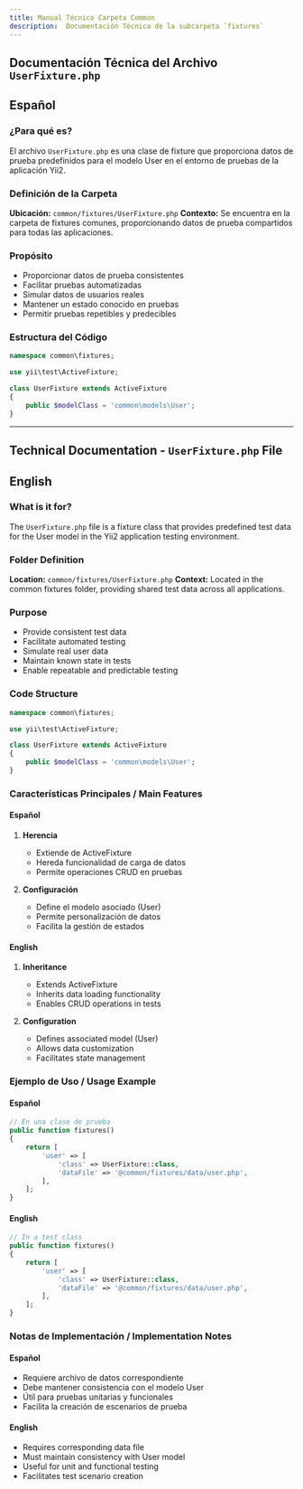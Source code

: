 ```yaml
---
title: Manual Técnico Carpeta Common
description:  Documentación Técnica de la subcarpeta `fixtures`
---
```


## Documentación Técnica del Archivo `UserFixture.php`

## Español

### ¿Para qué es?
El archivo `UserFixture.php` es una clase de fixture que proporciona datos de prueba predefinidos para el modelo User en el entorno de pruebas de la aplicación Yii2.

### Definición de la Carpeta
**Ubicación:** `common/fixtures/UserFixture.php`
**Contexto:** Se encuentra en la carpeta de fixtures comunes, proporcionando datos de prueba compartidos para todas las aplicaciones.

### Propósito
- Proporcionar datos de prueba consistentes
- Facilitar pruebas automatizadas
- Simular datos de usuarios reales
- Mantener un estado conocido en pruebas
- Permitir pruebas repetibles y predecibles

### Estructura del Código
```php
namespace common\fixtures;

use yii\test\ActiveFixture;

class UserFixture extends ActiveFixture
{
    public $modelClass = 'common\models\User';
}
```

---

## Technical Documentation - `UserFixture.php` File

## English

### What is it for?
The `UserFixture.php` file is a fixture class that provides predefined test data for the User model in the Yii2 application testing environment.

### Folder Definition
**Location:** `common/fixtures/UserFixture.php`
**Context:** Located in the common fixtures folder, providing shared test data across all applications.

### Purpose
- Provide consistent test data
- Facilitate automated testing
- Simulate real user data
- Maintain known state in tests
- Enable repeatable and predictable testing

### Code Structure
```php
namespace common\fixtures;

use yii\test\ActiveFixture;

class UserFixture extends ActiveFixture
{
    public $modelClass = 'common\models\User';
}
```

### Características Principales / Main Features

#### Español
1. **Herencia**
   - Extiende de ActiveFixture
   - Hereda funcionalidad de carga de datos
   - Permite operaciones CRUD en pruebas

2. **Configuración**
   - Define el modelo asociado (User)
   - Permite personalización de datos
   - Facilita la gestión de estados

#### English
1. **Inheritance**
   - Extends ActiveFixture
   - Inherits data loading functionality
   - Enables CRUD operations in tests

2. **Configuration**
   - Defines associated model (User)
   - Allows data customization
   - Facilitates state management

### Ejemplo de Uso / Usage Example

#### Español
```php
// En una clase de prueba
public function fixtures()
{
    return [
        'user' => [
            'class' => UserFixture::class,
            'dataFile' => '@common/fixtures/data/user.php',
        ],
    ];
}
```

#### English
```php
// In a test class
public function fixtures()
{
    return [
        'user' => [
            'class' => UserFixture::class,
            'dataFile' => '@common/fixtures/data/user.php',
        ],
    ];
}
```

### Notas de Implementación / Implementation Notes

#### Español
- Requiere archivo de datos correspondiente
- Debe mantener consistencia con el modelo User
- Útil para pruebas unitarias y funcionales
- Facilita la creación de escenarios de prueba

#### English
- Requires corresponding data file
- Must maintain consistency with User model
- Useful for unit and functional testing
- Facilitates test scenario creation


